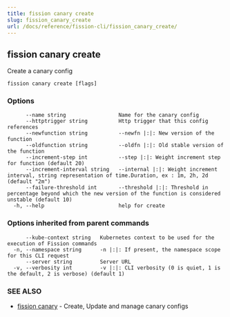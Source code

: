 ```yaml
---
title: fission canary create
slug: fission_canary_create
url: /docs/reference/fission-cli/fission_canary_create/
---
```

## fission canary create

Create a canary config

```
fission canary create [flags]
```

### Options

```
      --name string                 Name for the canary config
      --httptrigger string          Http trigger that this config references
      --newfunction string          --newfn |:|: New version of the function
      --oldfunction string          --oldfn |:|: Old stable version of the function
      --increment-step int          --step |:|: Weight increment step for function (default 20)
      --increment-interval string   --internal |:|: Weight increment interval, string representation of time.Duration, ex : 1m, 2h, 2d (default "2m")
      --failure-threshold int       --threshold |:|: Threshold in percentage beyond which the new version of the function is considered unstable (default 10)
  -h, --help                        help for create
```

### Options inherited from parent commands

```
      --kube-context string   Kubernetes context to be used for the execution of Fission commands
  -n, --namespace string      -n |:|: If present, the namespace scope for this CLI request
      --server string         Server URL
  -v, --verbosity int         -v |:|: CLI verbosity (0 is quiet, 1 is the default, 2 is verbose) (default 1)
```

### SEE ALSO

* [fission canary](/docs/reference/fission-cli/fission_canary/)	 - Create, Update and manage canary configs

